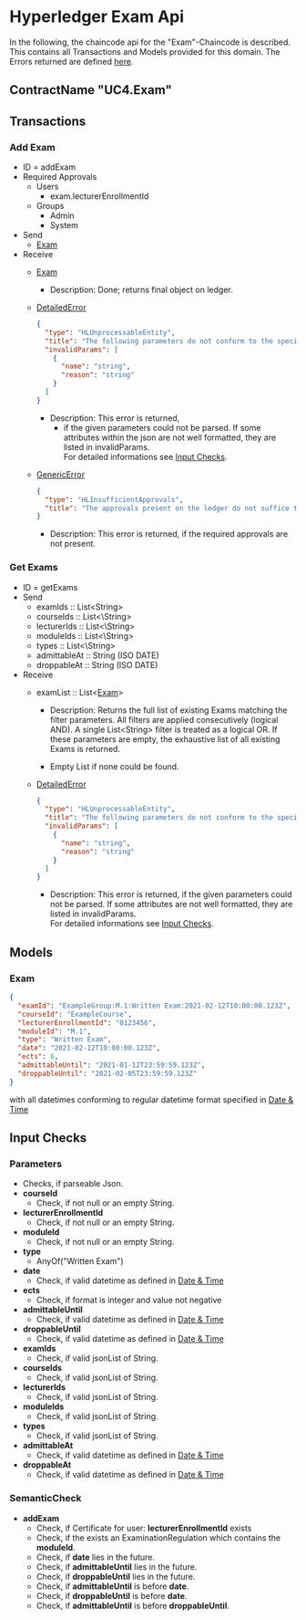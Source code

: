 # Hyperledger Exam Api

In the following, the chaincode api for the "Exam"-Chaincode is described.
This contains all Transactions and Models provided for this domain.
The Errors returned are defined [here](errors.md#Errors).

## ContractName "UC4.Exam"

## Transactions

### Add Exam
- ID = addExam
- Required Approvals
  - Users
    - exam.lecturerEnrollmentId
  - Groups
    - Admin
    - System
- Send
    - [Exam](#Exam)
- Receive
    - [Exam](#Exam)
      -  Description: Done; returns final object on ledger.
    - [DetailedError](errors.md#DetailedError) 
      ```json
      {
        "type": "HLUnprocessableEntity",
        "title": "The following parameters do not conform to the specified format",
        "invalidParams": [
          {
            "name": "string",
            "reason": "string"
          }
        ]
      }
      ```
       - Description: This error is returned, 
         - if the given parameters could not be parsed. If some attributes within the json are not well formatted, they are listed in invalidParams.  
            For detailed informations see [Input Checks](#Checks).
    
    - [GenericError](errors.md#GenericError) 
      ```json
      {
        "type": "HLInsufficientApprovals",
        "title": "The approvals present on the ledger do not suffice to execute this transaction"
      }
      ```
      - Description: This error is returned, if the required approvals are not present.

### Get Exams
- ID = getExams
- Send
    - examIds :: List\<String\>
    - courseIds :: List<\String\>
    - lecturerIds :: List<\String\>
    - moduleIds :: List<\String\>
    - types :: List<\String\>
    - admittableAt :: String (ISO DATE)
    - droppableAt :: String (ISO DATE)
- Receive
    - examList :: List\<[Exam](#Exam)\>
      - Description: Returns the full list of existing Exams matching the filter parameters.
        All filters are applied consecutively (logical AND).
        A single List\<String\> filter is treated as a logical OR.
        If these parameters are empty, the exhaustive list of all existing Exams is returned.

      - Empty List if none could be found.

    - [DetailedError](errors.md#DetailedError) 
      ```json
      {
        "type": "HLUnprocessableEntity",
        "title": "The following parameters do not conform to the specified format",
        "invalidParams": [
          {
            "name": "string",
            "reason": "string"
          }
        ]
      }
      ```
       - Description: This error is returned, if the given parameters could not be parsed. If some attributes are not well formatted, they are listed in invalidParams.  
       For detailed informations see [Input Checks](#Checks).

## <a id="Models" />Models

### <a id="Exam" />Exam
```json
{
  "examId": "ExampleGroup:M.1:Written Exam:2021-02-12T10:00:00.123Z",
  "courseId": "ExampleCourse",
  "lecturerEnrollmentId": "0123456",
  "moduleId": "M.1",
  "type": "Written Exam",
  "date": "2021-02-12T10:00:00.123Z",
  "ects": 6,
  "admittableUntil": "2021-01-12T23:59:59.123Z",
  "droppableUntil": "2021-02-05T23:59:59.123Z"
}
```
with all datetimes conforming to regular datetime format specified in [Date & Time](./general.md#Date&Time)

## <a id="Checks" />Input Checks
### <a id="parameterChecks" />Parameters
- Checks, if parseable Json.
- **courseId**
  - Check, if not null or an empty String.
- **lecturerEnrollmentId**
  - Check, if not null or an empty String.
- **moduleId**
  - Check, if not null or an empty String.
- **type**
  - AnyOf("Written Exam")
- **date**
  - Check, if valid datetime as defined in [Date & Time](./general.md#Date&Time)
- **ects**
  - Check, if format is integer and value not negative
- **admittableUntil**
  - Check, if valid datetime as defined in [Date & Time](./general.md#Date&Time)
- **droppableUntil**
  - Check, if valid datetime as defined in [Date & Time](./general.md#Date&Time)
- **examIds**
  - Check, if valid jsonList of String.
- **courseIds**
  - Check, if valid jsonList of String.
- **lecturerIds**
  - Check, if valid jsonList of String.
- **moduleIds**
  - Check, if valid jsonList of String.
- **types**
  - Check, if valid jsonList of String.
- **admittableAt**
  - Check, if valid datetime as defined in [Date & Time](./general.md#Date&Time)
- **droppableAt**
  - Check, if valid datetime as defined in [Date & Time](./general.md#Date&Time)
  

### <a id="semanticChecks" />SemanticCheck

- **addExam**
  - Check, if Certificate for user: **lecturerEnrollmentId** exists
  - Check, if the exists an ExaminationRegulation which contains the **moduleId**.
  - Check, if **date** lies in the future.
  - Check, if **admittableUntil** lies in the future.
  - Check, if **droppableUntil** lies in the future.
  - Check, if **admittableUntil** is before **date**.
  - Check, if **droppableUntil** is before **date**.
  - Check, if **admittableUntil** is before **droppableUntil**.
